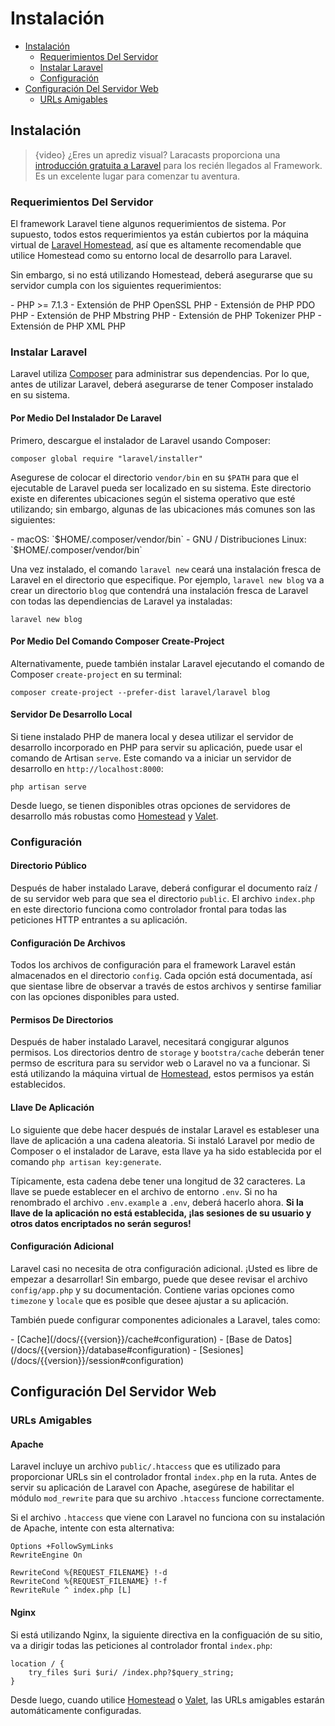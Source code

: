 # Instalación

- [Instalación](#installation)
    - [Requerimientos Del Servidor](#server-requirements)
    - [Instalar Laravel](#installing-laravel)
    - [Configuración](#configuration)
- [Configuración Del Servidor Web](#web-server-configuration)
    - [URLs Amigables](#pretty-urls)

<a name="installation"></a>
## Instalación

> {video} ¿Eres un aprediz visual? Laracasts proporciona una [introducción gratuita a Laravel](http://laravelfromscratch.com) para los recién llegados al Framework. Es un excelente lugar para comenzar tu aventura.

<a name="server-requirements"></a>
### Requerimientos Del Servidor

El framework Laravel tiene algunos requerimientos de sistema. Por supuesto, todos estos requerimientos ya están cubiertos por la máquina virtual de [Laravel Homestead](/docs/{{version}}/homestead), así que es altamente recomendable que utilice Homestead como su entorno local de desarrollo para Laravel.

Sin embargo, si no está utilizando Homestead, deberá asegurarse que su servidor cumpla con los siguientes requerimientos:

<div class="content-list" markdown="1">
- PHP >= 7.1.3
- Extensión de PHP OpenSSL PHP
- Extensión de PHP PDO PHP
- Extensión de PHP Mbstring PHP
- Extensión de PHP Tokenizer PHP
- Extensión de PHP XML PHP
</div>

<a name="installing-laravel"></a>
### Instalar Laravel

Laravel utiliza [Composer](https://getcomposer.org) para administrar sus dependencias. Por lo que, antes de utilizar Laravel, deberá asegurarse de tener Composer instalado en su sistema.

#### Por Medio Del Instalador De Laravel

Primero, descargue el instalador de Laravel usando Composer:

    composer global require "laravel/installer"

Asegurese de colocar el directorio `vendor/bin` en su `$PATH` para que el ejecutable de Laravel pueda ser localizado en su sistema. Este directorio existe en diferentes ubicaciones según el sistema operativo que esté utilizando; sin embargo, algunas de las ubicaciones más comunes son las siguientes:

<div class="content-list" markdown="1">
- macOS: `$HOME/.composer/vendor/bin`
- GNU / Distribuciones Linux: `$HOME/.composer/vendor/bin`
</div>

Una vez instalado, el comando `laravel new` ceará una instalación fresca de Laravel en el directorio que especifique. Por ejemplo, `laravel new blog` va a crear un directorio `blog` que contendrá una instalación fresca de Laravel con todas las dependiencias de Laravel ya instaladas:

    laravel new blog

#### Por Medio Del Comando Composer Create-Project

Alternativamente, puede también instalar Laravel ejecutando el comando de Composer `create-project` en su terminal:

    composer create-project --prefer-dist laravel/laravel blog

#### Servidor De Desarrollo Local

Si tiene instalado PHP de manera local y desea utilizar el servidor de desarrollo incorporado en PHP para servir su aplicación, puede usar el comando de Artisan `serve`. Este comando va a iniciar un servidor de desarrollo en `http://localhost:8000`:

    php artisan serve

Desde luego, se tienen disponibles otras opciones de servidores de desarrollo más robustas como [Homestead](/docs/{{version}}/homestead) y [Valet](/docs/{{version}}/valet).

<a name="configuration"></a>
### Configuración

#### Directorio Público

Después de haber instalado Larave, deberá configurar el documento raíz / de su servidor web para que sea el directorio `public`. El archivo `index.php` en este directorio funciona como controlador frontal para todas las peticiones HTTP entrantes a su aplicación.

#### Configuración De Archivos

Todos los archivos de configuración para el framework Laravel están almacenados en el directorio `config`. Cada opción está documentada, así que sientase libre de observar a través de estos archivos y sentirse familiar con las opciones disponibles para usted.

#### Permisos De Directorios

Después de haber instalado Laravel, necesitará congigurar algunos permisos. Los directorios dentro de `storage` y `bootstra/cache` deberán tener permso de escritura para su servidor web o Laravel no va a funcionar. Si está utilizando la máquina virtual de [Homestead](/docs/{{version}}/homestead), estos permisos ya están establecidos.

#### Llave De Aplicación

Lo siguiente que debe hacer después de instalar Laravel es estableser una llave de aplicación a una cadena aleatoria. Si instaló Laravel por medio de Composer o el instalador de Larave, esta llave ya ha sido establecida por el comando `php artisan key:generate`.

Típicamente, esta cadena debe tener una longitud de 32 caracteres. La llave se puede establecer en el archivo de entorno `.env`. Si no ha renombrado el archivo `.env.example` a `.env`, deberá hacerlo ahora. **Si la llave de la aplicación no está establecida, ¡las sesiones de su usuario y otros datos encriptados no serán seguros!**

#### Configuración Adicional

Laravel casi no necesita de otra configuración adicional. ¡Usted es libre de empezar a desarrollar! Sin embargo, puede que desee revisar el archivo `config/app.php` y su documentación. Contiene varias opciones como `timezone` y `locale` que es posible que desee ajustar a su aplicación.

También puede configurar componentes adicionales a Laravel, tales como:

<div class="content-list" markdown="1">
- [Cache](/docs/{{version}}/cache#configuration)
- [Base de Datos](/docs/{{version}}/database#configuration)
- [Sesiones](/docs/{{version}}/session#configuration)
</div>

<a name="web-server-configuration"></a>
## Configuración Del Servidor Web

<a name="pretty-urls"></a>
### URLs Amigables

#### Apache

Laravel incluye un archivo `public/.htaccess` que es utilizado para proporcionar URLs sin el controlador frontal `index.php` en la ruta. Antes de servir su aplicación de Laravel con Apache, asegúrese de habilitar el módulo `mod_rewrite` para que su archivo `.htaccess` funcione correctamente.

Si el archivo `.htaccess` que viene con Laravel no funciona con su instalación de Apache, intente con esta alternativa:

    Options +FollowSymLinks
    RewriteEngine On

    RewriteCond %{REQUEST_FILENAME} !-d
    RewriteCond %{REQUEST_FILENAME} !-f
    RewriteRule ^ index.php [L]

#### Nginx

Si está utilizando Nginx, la siguiente directiva en la configuación de su sitio, va a dirigir todas las peticiones al controlador frontal `index.php`:

    location / {
        try_files $uri $uri/ /index.php?$query_string;
    }

Desde luego, cuando utilice [Homestead](/docs/{{version}}/homestead) o [Valet](/docs/{{version}}/valet), las URLs amigables estarán automáticamente configuradas.
